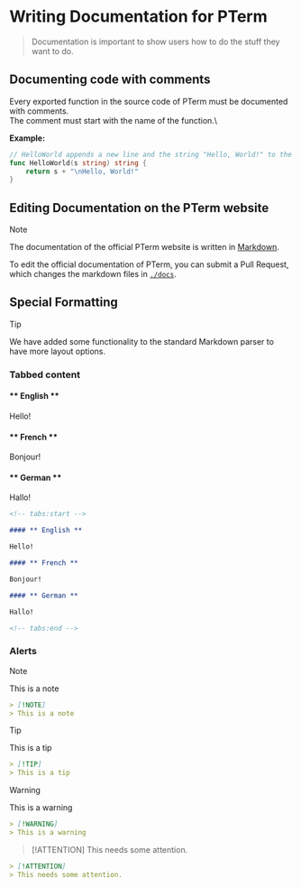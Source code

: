 # Writing Documentation for PTerm

> Documentation is important to show users how to do the stuff they want to do.

## Documenting code with comments

Every exported function in the source code of PTerm must be documented with comments.\
The comment must start with the name of the function.\

**Example:**

```go
// HelloWorld appends a new line and the string "Hello, World!" to the input and returns it.
func HelloWorld(s string) string {
	return s + "\nHello, World!"
}
```

## Editing Documentation on the PTerm website

> [!NOTE]
> The documentation of the official PTerm website is written in [Markdown](https://en.wikipedia.org/wiki/Markdown).

To edit the official documentation of PTerm, you can submit a Pull Request, which changes the markdown files in [`./docs`](https://github.com/gozelle/pterm/tree/master/docs).

## Special Formatting

> [!TIP]
> We have added some functionality to the standard Markdown parser to have more layout options.

### Tabbed content

<!-- tabs:start -->

#### ** English **

Hello!

#### ** French **

Bonjour!

#### ** German **

Hallo!

<!-- tabs:end -->

```markdown
<!-- tabs:start -->

#### ** English **

Hello!

#### ** French **

Bonjour!

#### ** German **

Hallo!

<!-- tabs:end -->
```

### Alerts

> [!NOTE]
> This is a note

```markdown
> [!NOTE]
> This is a note
```

> [!TIP]
> This is a tip

```markdown
> [!TIP]
> This is a tip
```

> [!WARNING]
> This is a warning

```markdown
> [!WARNING]
> This is a warning
```

> [!ATTENTION]
> This needs some attention.

```markdown
> [!ATTENTION]
> This needs some attention.
```

